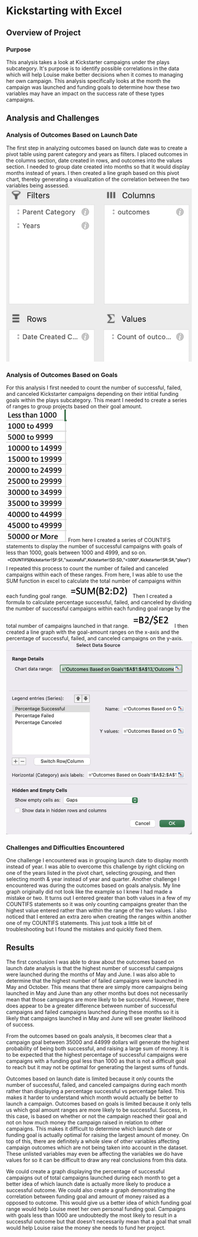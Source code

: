 # Kickstarting with Excel

## Overview of Project

### Purpose
This analysis takes a look at Kickstarter campaigns under the plays subcategory. It's purpose is to identify possible correlations in the data which will help Louise make better decisions when it comes to managing her own campaign. This analysis specifically looks at the month the campaign was launched and funding goals to determine how these two variables may have an impact on the success rate of these types campaigns.

## Analysis and Challenges

### Analysis of Outcomes Based on Launch Date
The first step in analyzing outcomes based on launch date was to create a pivot table using parent category and years as filters. I placed outcomes in the columns section, date created in rows, and outcomes into the values section. I needed to group date created into months so that it would display months instead of years. I then created a line graph based on this pivot chart, thereby generating a visualization of the correlation between the two variables being assessed.
![pivot chart values](Screenshot6.png)

### Analysis of Outcomes Based on Goals
For this analysis I first needed to count the number of successful, failed, and canceled Kickstarter campaigns depending on their intitial funding goals within the plays subcategory. This meant I needed to create a series of ranges to group projects based on their goal amount. 
![ranges](Screenshot1.png)
From here I created a series of COUNTIFS statements to display the number of successful campaigns with goals of less than 1000, goals between 1000 and 4999, and so on. 
![Countifs statements](ScreenShot2.png)
I repeated this process to count the number of failed and canceled campaigns within each of these ranges. From here, I was able to use the SUM function in excel to calculate the total number of campaigns within each funding goal range. 
![SUM Function](Screenshot3.png)
Then I created a formula to calculate percentage successful, failed, and canceled by dividing the number of successful campaigns within each funding goal range by the total number of campaigns launched in that range. 
![formula](Screenshot4.png)
I then created a line graph with the goal-amount ranges on the x-axis and the percentage of successful, failed, and canceled campaigns on the y-axis. 
![line graph values](Screenshot5.png)

### Challenges and Difficulties Encountered
One challenge I encountered was in grouping launch date to display month instead of year. I was able to overcome this challenge by right clicking on one of the years listed in the pivot chart, selecting grouping, and then selecting month & year instead of year and quarter. Another challenge I encountered was during the outcomes based on goals analysis. My line graph originally did not look like the example so I knew I had made a mistake or two. It turns out I entered greater than both values in a few of my COUNTIFS statements so it was only counting campaigns greater than the highest value entered rather than within the range of the two values. I also noticed that I entered an extra zero when creating the ranges within another one of my COUNTIFS statements. This just took a little bit of troubleshooting but I found the mistakes and quickly fixed them.

## Results

The first conclusion I was able to draw about the outcomes based on launch date analysis is that the highest number of successful campaigns were launched during the months of May and June. I was also able to determine that the highest number of failed campaigns were launched in May and October. This means that there are simply more campaigns being launched in May and June than any other months but does not necessarily mean that those campaigns are more likely to be succesful. However, there does appear to be a greater difference between number of successful campaigns and failed campaigns launched during these months so it is likely that campaigns launched in May and June will see greater likelihood of success.

From the outcomes based on goals analysis, it becomes clear that a campaign goal between 35000 and 44999 dollars will generate the highest probability of being both successful, and raising a large sum of money. It is to be expected that the highest percentage of successful campaigns were campaigns with a funding goal less than 1000 as that is not a difficult goal to reach but it may not be optimal for generating the largest sums of funds.

Outcomes based on launch date is limited because it only counts the number of successful, failed, and canceled campaigns during each month rather than displaying a percentage successful vs percentage failed. This makes it harder to understand which month would actually be better to launch a campaign. Outcomes based on goals is limited because it only tells us which goal amount ranges are more likely to be successful. Success, in this case, is based on whether or not the campaign reached their goal and not on how much money the campaign raised in relation to other campaigns. This makes it difficult to determine which launch date or funding goal is actually optimal for raising the largest amount of money. On top of this, there are definitely a whole slew of other variables affecting campaign outcomes which are not being taken into account in the dataset. These unlisted variables may even be affecting the variables we do have values for so it can be difficult to draw any real conclusions from this data.

We could create a graph displaying the percentage of successful campaigns out of total campaigns launched during each month to get a better idea of which launch date is actually more likely to produce a successful outcome. We could also create a graph demonstrating the correlation between funding goal and amount of money raised as a opposed to outcome. This would give us a better idea of which funding goal range would help Louise meet her own personal funding goal. Campaigns with goals less than 1000 are undoubtedly the most likely to result in a successful outcome but that doesn't necessarily mean that a goal that small would help Louise raise the money she needs to fund her project.
